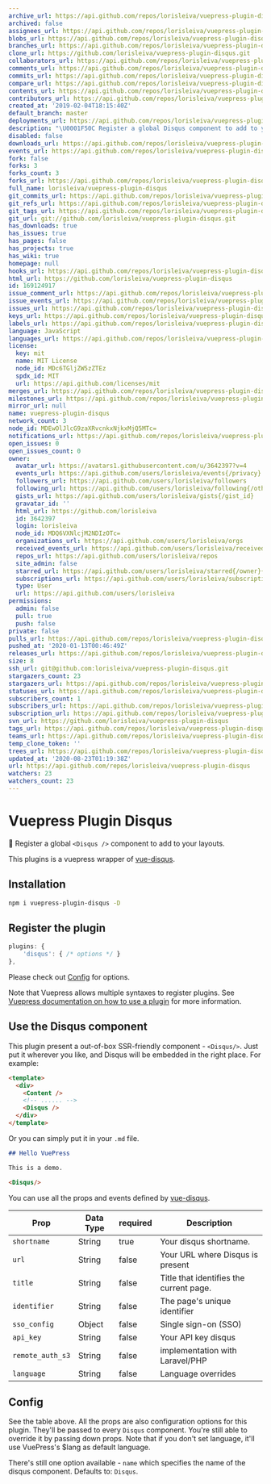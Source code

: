 ```yaml
---
archive_url: https://api.github.com/repos/lorisleiva/vuepress-plugin-disqus/{archive_format}{/ref}
archived: false
assignees_url: https://api.github.com/repos/lorisleiva/vuepress-plugin-disqus/assignees{/user}
blobs_url: https://api.github.com/repos/lorisleiva/vuepress-plugin-disqus/git/blobs{/sha}
branches_url: https://api.github.com/repos/lorisleiva/vuepress-plugin-disqus/branches{/branch}
clone_url: https://github.com/lorisleiva/vuepress-plugin-disqus.git
collaborators_url: https://api.github.com/repos/lorisleiva/vuepress-plugin-disqus/collaborators{/collaborator}
comments_url: https://api.github.com/repos/lorisleiva/vuepress-plugin-disqus/comments{/number}
commits_url: https://api.github.com/repos/lorisleiva/vuepress-plugin-disqus/commits{/sha}
compare_url: https://api.github.com/repos/lorisleiva/vuepress-plugin-disqus/compare/{base}...{head}
contents_url: https://api.github.com/repos/lorisleiva/vuepress-plugin-disqus/contents/{+path}
contributors_url: https://api.github.com/repos/lorisleiva/vuepress-plugin-disqus/contributors
created_at: '2019-02-04T18:15:40Z'
default_branch: master
deployments_url: https://api.github.com/repos/lorisleiva/vuepress-plugin-disqus/deployments
description: "\U0001F50C Register a global Disqus component to add to your layouts"
disabled: false
downloads_url: https://api.github.com/repos/lorisleiva/vuepress-plugin-disqus/downloads
events_url: https://api.github.com/repos/lorisleiva/vuepress-plugin-disqus/events
fork: false
forks: 3
forks_count: 3
forks_url: https://api.github.com/repos/lorisleiva/vuepress-plugin-disqus/forks
full_name: lorisleiva/vuepress-plugin-disqus
git_commits_url: https://api.github.com/repos/lorisleiva/vuepress-plugin-disqus/git/commits{/sha}
git_refs_url: https://api.github.com/repos/lorisleiva/vuepress-plugin-disqus/git/refs{/sha}
git_tags_url: https://api.github.com/repos/lorisleiva/vuepress-plugin-disqus/git/tags{/sha}
git_url: git://github.com/lorisleiva/vuepress-plugin-disqus.git
has_downloads: true
has_issues: true
has_pages: false
has_projects: true
has_wiki: true
homepage: null
hooks_url: https://api.github.com/repos/lorisleiva/vuepress-plugin-disqus/hooks
html_url: https://github.com/lorisleiva/vuepress-plugin-disqus
id: 169124917
issue_comment_url: https://api.github.com/repos/lorisleiva/vuepress-plugin-disqus/issues/comments{/number}
issue_events_url: https://api.github.com/repos/lorisleiva/vuepress-plugin-disqus/issues/events{/number}
issues_url: https://api.github.com/repos/lorisleiva/vuepress-plugin-disqus/issues{/number}
keys_url: https://api.github.com/repos/lorisleiva/vuepress-plugin-disqus/keys{/key_id}
labels_url: https://api.github.com/repos/lorisleiva/vuepress-plugin-disqus/labels{/name}
language: JavaScript
languages_url: https://api.github.com/repos/lorisleiva/vuepress-plugin-disqus/languages
license:
  key: mit
  name: MIT License
  node_id: MDc6TGljZW5zZTEz
  spdx_id: MIT
  url: https://api.github.com/licenses/mit
merges_url: https://api.github.com/repos/lorisleiva/vuepress-plugin-disqus/merges
milestones_url: https://api.github.com/repos/lorisleiva/vuepress-plugin-disqus/milestones{/number}
mirror_url: null
name: vuepress-plugin-disqus
network_count: 3
node_id: MDEwOlJlcG9zaXRvcnkxNjkxMjQ5MTc=
notifications_url: https://api.github.com/repos/lorisleiva/vuepress-plugin-disqus/notifications{?since,all,participating}
open_issues: 0
open_issues_count: 0
owner:
  avatar_url: https://avatars1.githubusercontent.com/u/3642397?v=4
  events_url: https://api.github.com/users/lorisleiva/events{/privacy}
  followers_url: https://api.github.com/users/lorisleiva/followers
  following_url: https://api.github.com/users/lorisleiva/following{/other_user}
  gists_url: https://api.github.com/users/lorisleiva/gists{/gist_id}
  gravatar_id: ''
  html_url: https://github.com/lorisleiva
  id: 3642397
  login: lorisleiva
  node_id: MDQ6VXNlcjM2NDIzOTc=
  organizations_url: https://api.github.com/users/lorisleiva/orgs
  received_events_url: https://api.github.com/users/lorisleiva/received_events
  repos_url: https://api.github.com/users/lorisleiva/repos
  site_admin: false
  starred_url: https://api.github.com/users/lorisleiva/starred{/owner}{/repo}
  subscriptions_url: https://api.github.com/users/lorisleiva/subscriptions
  type: User
  url: https://api.github.com/users/lorisleiva
permissions:
  admin: false
  pull: true
  push: false
private: false
pulls_url: https://api.github.com/repos/lorisleiva/vuepress-plugin-disqus/pulls{/number}
pushed_at: '2020-01-13T00:46:49Z'
releases_url: https://api.github.com/repos/lorisleiva/vuepress-plugin-disqus/releases{/id}
size: 8
ssh_url: git@github.com:lorisleiva/vuepress-plugin-disqus.git
stargazers_count: 23
stargazers_url: https://api.github.com/repos/lorisleiva/vuepress-plugin-disqus/stargazers
statuses_url: https://api.github.com/repos/lorisleiva/vuepress-plugin-disqus/statuses/{sha}
subscribers_count: 1
subscribers_url: https://api.github.com/repos/lorisleiva/vuepress-plugin-disqus/subscribers
subscription_url: https://api.github.com/repos/lorisleiva/vuepress-plugin-disqus/subscription
svn_url: https://github.com/lorisleiva/vuepress-plugin-disqus
tags_url: https://api.github.com/repos/lorisleiva/vuepress-plugin-disqus/tags
teams_url: https://api.github.com/repos/lorisleiva/vuepress-plugin-disqus/teams
temp_clone_token: ''
trees_url: https://api.github.com/repos/lorisleiva/vuepress-plugin-disqus/git/trees{/sha}
updated_at: '2020-08-23T01:19:38Z'
url: https://api.github.com/repos/lorisleiva/vuepress-plugin-disqus
watchers: 23
watchers_count: 23
---
```


# Vuepress Plugin Disqus
🔌 Register a global `<Disqus />` component to add to your layouts.

This plugins is a vuepress wrapper of [vue-disqus](https://github.com/ktquez/vue-disqus).

## Installation

```bash
npm i vuepress-plugin-disqus -D
```

## Register the plugin

```js
plugins: {
    'disqus': { /* options */ }
},
```

Please check out [Config](#config) for options.

Note that Vuepress allows multiple syntaxes to register plugins. See [Vuepress documentation on how to use a plugin](https://vuepress.vuejs.org/plugin/using-a-plugin.html) for more information.

## Use the Disqus component

This plugin present a out-of-box SSR-friendly component  - `<Disqus/>`. Just put it wherever you like, and Disqus will be embedded in the right place. For example:

```html
<template>
  <div>
    <Content />
    <!-- ...... -->
    <Disqus />
  </div>
</template>
```
Or you can simply put it in your `.md` file.
```markdown
## Hello VuePress

This is a demo.

<Disqus/>
```

You can use all the props and events defined by [vue-disqus](https://github.com/ktquez/vue-disqus).

Prop            | Data Type  | required  | Description
--------------- | ---------- | --------- | -----------
`shortname`     | String     | true      | Your disqus shortname.
`url`           | String     | false     | Your URL where Disqus is present
`title`         | String     | false     | Title that identifies the current page.
`identifier`    | String     | false     | The page's unique identifier
`sso_config`    | Object     | false     | Single sign-on (SSO)
`api_key`       | String     | false     | Your API key disqus
`remote_auth_s3`| String     | false     | implementation with Laravel/PHP
`language`      | String     | false     | Language overrides

## Config 

See the table above. All the props are also configuration options for this plugin. They'll be passed to every `Disqus` component. You're still able to override it by passing down props. Note that if you don't set language, it'll use VuePress's $lang as default language.

There's still one option available - `name` which specifies the name of the disqus component. Defaults to: `Disqus`.

